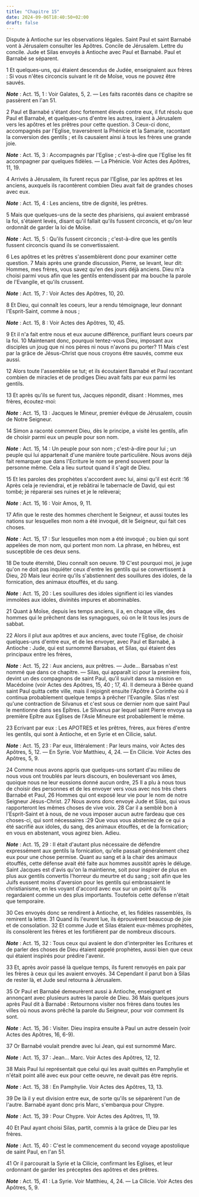 ```yaml
---
title: "Chapitre 15"
date: 2024-09-06T18:40:50+02:00
draft: false
---
```



Dispute à Antioche sur les observations légales.
Saint Paul et saint Barnabé vont à Jérusalem consulter les Apôtres.
Concile de Jérusalem.
Lettre du concile.
Jude et Silas envoyés à Antioche avec Paul et Barnabé.
Paul et Barnabé se séparent.


1 Et quelques-uns, qui étaient descendus de Judée, enseignaient aux frères : Si vous n'êtes circoncis suivant le rit de Moïse, vous ne pouvez être sauvés.

***Note*** :  Act. 15, 1 : Voir Galates, 5, 2. ― Les faits racontés dans ce chapitre se passèrent en l'an 51.

2 Paul et Barnabé s'étant donc fortement élevés contre eux, il fut résolu que Paul et Barnabé, et quelques-uns d'entre les autres, iraient à Jérusalem vers les apôtres et les prêtres pour cette question. 3 Ceux-ci donc, accompagnés par l'Eglise, traversèrent la Phénicie et la Samarie, racontant la conversion des gentils ; et ils causaient ainsi à tous les frères une grande joie.

***Note*** :  Act. 15, 3 : Accompagnés par l'Eglise ; c'est-à-dire que l'Eglise les fit accompagner par quelques fidèles. ― La Phénicie. Voir Actes des Apôtres, 11, 19.


4 Arrivés à Jérusalem, ils furent reçus par l'Eglise, par les apôtres et les anciens, auxquels ils racontèrent combien Dieu avait fait de grandes choses avec eux.

***Note*** :  Act. 15, 4 : Les anciens, titre de dignité, les prêtres.

5 Mais que quelques-uns de la secte des pharisiens, qui avaient embrassé la foi, s'étaient levés, disant qu'il fallait qu'ils fussent circoncis, et qu'on leur ordonnât de garder la loi de Moïse.

***Note*** :  Act. 15, 5 : Qu'ils fussent circoncis ; c'est-à-dire que les gentils fussent circoncis quand ils se convertissaient.


6 Les apôtres et les prêtres s'assemblèrent donc pour examiner cette question. 7 Mais après une grande discussion, Pierre, se levant, leur dit: Hommes, mes frères, vous savez qu'en des jours déjà anciens. Dieu m'a choisi parmi vous afin que les gentils entendissent par ma bouche la parole de l'Evangile, et qu'ils crussent.

***Note*** :  Act. 15, 7 : Voir Actes des Apôtres, 10, 20.

8 Et Dieu, qui connaît les coeurs, leur a rendu témoignage, leur donnant l'Esprit-Saint, comme à nous ;

***Note*** :  Act. 15, 8 : Voir Actes des Apôtres, 10, 45.

9 Et il n'a fait entre nous et eux aucune différence, purifiant leurs coeurs par la foi. 10 Maintenant donc, pourquoi tentez-vous Dieu, imposant aux disciples un joug que ni nos pères ni nous n'avons pu porter? 11 Mais c'est par la grâce de Jésus-Christ que nous croyons être sauvés, comme eux aussi.


12 Alors toute l'assemblée se tut; et ils écoutaient Barnabé et Paul racontant combien de miracles et de prodiges Dieu avait faits par eux parmi les gentils.


13 Et après qu'ils se furent tus, Jacques répondit, disant : Hommes, mes frères, écoutez-moi:

***Note*** :  Act. 15, 13 : Jacques le Mineur, premier évêque de Jérusalem, cousin de Notre Seigneur.

14 Simon a raconté comment Dieu, dès le principe, a visité les gentils, afin de choisir parmi eux un peuple pour son nom.

***Note*** :  Act. 15, 14 : Un peuple pour son nom ; c'est-à-dire pour lui ; un peuple qui lui appartenait d'une manière toute particulière. Nous avons déjà fait remarquer que dans l'Ecriture le nom se prend souvent pour la personne même. Cela a lieu surtout quand il s'agit de Dieu.

15 Et les paroles des prophètes s'accordent avec lui, ainsi qu'il est écrit :16 Après cela je reviendrai, et je rebâtirai le tabernacle de David, qui est tombé; je réparerai ses ruines et je le relèverai;

***Note*** :  Act. 15, 16 : Voir Amos, 9, 11.

17 Afin que le reste des hommes cherchent le Seigneur, et aussi toutes les nations sur lesquelles mon nom a été invoqué, dit le Seigneur, qui fait ces choses.

***Note*** :  Act. 15, 17 : Sur lesquelles mon nom a été invoqué ; ou bien qui sont appelées de mon nom, qui portent mon nom. La phrase, en hébreu, est susceptible de ces deux sens.

18 De toute éternité, Dieu connaît son oeuvre. 19 C'est pourquoi moi, je juge qu'on ne doit pas inquiéter ceux d'entre les gentils qui se convertissent à Dieu, 20 Mais leur écrire qu'ils s'abstiennent des souillures des idoles, de la fornication, des animaux étouffés, et du sang.

***Note*** :  Act. 15, 20 : Les souillures des idoles signifient ici les viandes immolées aux idoles, divinités impures et abominables.

21 Quant à Moïse, depuis les temps anciens, il a, en chaque ville, des hommes qui le prêchent dans les synagogues, où on le lit tous les jours de sabbat.


22 Alors il plut aux apôtres et aux anciens, avec toute l'Eglise, de choisir quelques-uns d'entre eux, et de les envoyer, avec Paul et Barnabé, à Antioche : Jude, qui est surnommé Barsabas, et Silas, qui étaient des principaux entre les frères,

***Note*** :  Act. 15, 22 : Aux anciens, aux prêtres. ― Jude… Barsabas n'est nommé que dans ce chapitre. ― Silas, qui apparaît ici pour la première fois, devint un des compagnons de saint Paul, qu'il suivit dans sa mission en Macédoine (voir Actes des Apôtres, 15, 40 ; 17, 4). Il demeura à Bérée quand saint Paul quitta cette ville, mais il rejoignit ensuite l'Apôtre à Corinthe où il continua probablement quelque temps à prêcher l'Evangile. Silas n'est qu'une contraction de Silvanus et c'est sous ce dernier nom que saint Paul le mentionne dans ses Epîtres. Le Silvanus par lequel saint Pierre envoya sa première Epître aux Eglises de l'Asie Mineure est probablement le même.

23 Ecrivant par eux : Les APOTRES et les prêtres, frères, aux frères d'entre les gentils, qui sont à Antioche, et en Syrie et en Cilicie, salut.

***Note*** :  Act. 15, 23 : Par eux, littéralement : Par leurs mains, voir Actes des Apôtres, 5, 12. ― En Syrie. Voir Matthieu, 4, 24. ― En Cilicie. Voir Actes des Apôtres, 5, 9.


24 Comme nous avons appris que quelques-uns sortant d'au milieu de nous vous ont troublés par leurs discours, en bouleversant vos âmes, quoique nous ne leur eussions donné aucun ordre, 25 Il a plu à nous tous de choisir des personnes et de les envoyer vers vous avec nos très chers Barnabé et Paul, 26 Hommes qui ont exposé leur vie pour le nom de notre Seigneur Jésus-Christ. 27 Nous avons donc envoyé Jude et Silas, qui vous rapporteront les mêmes choses de vive voix. 28 Car il a semblé bon à l'Esprit-Saint et à nous, de ne vous imposer aucun autre fardeau que ces choses-ci, qui sont nécessaires :29 Que vous vous absteniez de ce qui a été sacrifié aux idoles, du sang, des animaux étouffés, et de la fornication; en vous en abstenant, vous agirez bien. Adieu.

***Note*** :  Act. 15, 29 : Il était d'autant plus nécessaire de défendre expressément aux gentils la fornication, qu'elle passait généralement chez eux pour une chose permise. Quant au sang et à la chair des animaux étouffés, cette défense avait été faite aux hommes aussitôt après le déluge. Saint Jacques est d'avis qu'on la maintienne, soit pour inspirer de plus en plus aux gentils convertis l'horreur du meurtre et du sang ; soit afin que les Juifs eussent moins d'aversion pour les gentils qui embrassaient le christianisme, en les voyant d'accord avec eux sur un point qu'ils regardaient comme un des plus importants. Toutefois cette défense n'était que temporaire.


30 Ces envoyés donc se rendirent à Antioche, et, les fidèles rassemblés, ils remirent la lettre. 31 Quand ils l'eurent lue, ils éprouvèrent beaucoup de joie et de consolation. 32 Et comme Jude et Silas étaient eux-mêmes prophètes, ils consolèrent les frères et les fortifièrent par de nombreux discours.

***Note*** :  Act. 15, 32 : Tous ceux qui avaient le don d'interpréter les Ecritures et de parler des choses de Dieu étaient appelé prophètes, aussi bien que ceux qui étaient inspirés pour prédire l'avenir.

33 Et, après avoir passé là quelque temps, ils furent renvoyés en paix par les frères à ceux qui les avaient envoyés. 34 Cependant il parut bon à Silas de rester là, et Jude seul retourna à Jérusalem.


35 Or Paul et Barnabé demeurèrent aussi à Antioche, enseignant et annonçant avec plusieurs autres la parole de Dieu. 36 Mais quelques jours après Paul dit à Barnabé : Retournons visiter nos frères dans toutes les villes où nous avons prêché la parole du Seigneur, pour voir comment ils sont.

***Note*** :  Act. 15, 36 : Visiter. Dieu inspira ensuite à Paul un autre dessein (voir Actes des Apôtres, 16, 6-9).

37 Or Barnabé voulait prendre avec lui Jean, qui est surnommé Marc.

***Note*** :  Act. 15, 37 : Jean… Marc. Voir Actes des Apôtres, 12, 12.

38 Mais Paul lui représentait que celui qui les avait quittés en Pamphylie et n'était point allé avec eux pour cette oeuvre, ne devait pas être repris.

***Note*** :  Act. 15, 38 : En Pamphylie. Voir Actes des Apôtres, 13, 13.

39 De là il y eut division entre eux, de sorte qu'ils se séparèrent l'un de l'autre. Barnabé ayant donc pris Marc, s'embarqua pour Chypre.

***Note*** :  Act. 15, 39 : Pour Chypre. Voir Actes des Apôtres, 11, 19.


40 Et Paul ayant choisi Silas, partit, commis à la grâce de Dieu par les frères.

***Note*** :  Act. 15, 40 : C'est le commencement du second voyage apostolique de saint Paul, en l'an 51.

41 Or il parcourait la Syrie et la Cilicie, confirmant les Eglises, et leur ordonnant de garder les préceptes des apôtres et des prêtres.

***Note*** :  Act. 15, 41 : La Syrie. Voir Matthieu, 4, 24. ― La Cilicie. Voir Actes des Apôtres, 5, 9.

